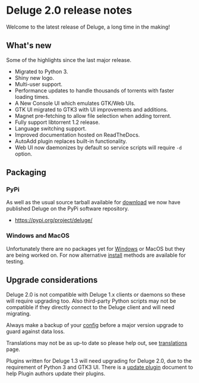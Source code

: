 # Deluge 2.0 release notes

Welcome to the latest release of Deluge, a long time in the making!

## What's new

Some of the highlights since the last major release.

- Migrated to Python 3.
- Shiny new logo.
- Multi-user support.
- Performance updates to handle thousands of torrents with faster loading times.
- A New Console UI which emulates GTK/Web UIs.
- GTK UI migrated to GTK3 with UI improvements and additions.
- Magnet pre-fetching to allow file selection when adding torrent.
- Fully support libtorrent 1.2 release.
- Language switching support.
- Improved documentation hosted on ReadTheDocs.
- AutoAdd plugin replaces built-in functionality.
- Web UI now daemonizes by default so service scripts will require `-d` option.

## Packaging

### PyPi

As well as the usual source tarball available for [download] we now have published
Deluge on the PyPi software repository.

- <https://pypi.org/project/deluge/>

### Windows and MacOS

Unfortunately there are no packages yet for [Windows] or MacOS but they are being worked
on. For now alternative [install] methods are available for testing.

## Upgrade considerations

Deluge 2.0 is not compatible with Deluge 1.x clients or daemons so these will require
upgrading too. Also third-party Python scripts may not be compatible if they directly
connect to the Deluge client and will need migrating.

Always make a backup of your [config] before a major version upgrade to guard against
data loss.

Translations may not be as up-to date so please help out, see [translations] page.

Plugins written for Deluge 1.3 will need upgrading for Deluge 2.0, due to the
requirement of Python 3 and GTK3 UI. There is a [update plugin] document to help
Plugin authors update their plugins.

[update plugin]: ../devguide/how-to/update-1.3-plugin.md
[windows]: https://dev.deluge-torrent.org/ticket/3201
[install]: https://deluge.readthedocs.io/en/latest/intro/01-install.html
[config]: https://dev.deluge-torrent.org/wiki/Faq#WheredoesDelugestoreitssettingsconfig
[translations]: ../contributing/translations.md
[download]: http://download.deluge-torrent.org/source/2.0/
